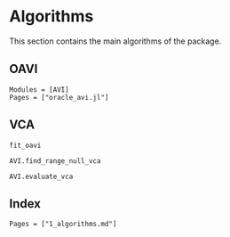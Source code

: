 # Algorithms

This section contains the main algorithms of the package.

## OAVI

```@autodocs
Modules = [AVI]
Pages = ["oracle_avi.jl"]
```

## VCA

```@docs
fit_oavi
```

```@docs
AVI.find_range_null_vca
```
```@docs
AVI.evaluate_vca
```

## Index 
```@index
Pages = ["1_algorithms.md"]
```
